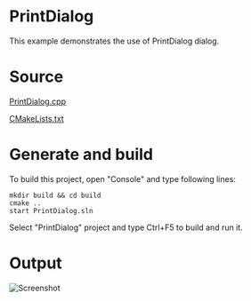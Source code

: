# PrintDialog

This example demonstrates the use of PrintDialog dialog.

# Source

[PrintDialog.cpp](PrintDialog.cpp)

[CMakeLists.txt](CMakeLists.txt)

# Generate and build

To build this project, open "Console" and type following lines:

``` shell
mkdir build && cd build
cmake .. 
start PrintDialog.sln
```

Select "PrintDialog" project and type Ctrl+F5 to build and run it.

# Output

![Screenshot](../../../docs/Pictures/PrintDialog.png)

